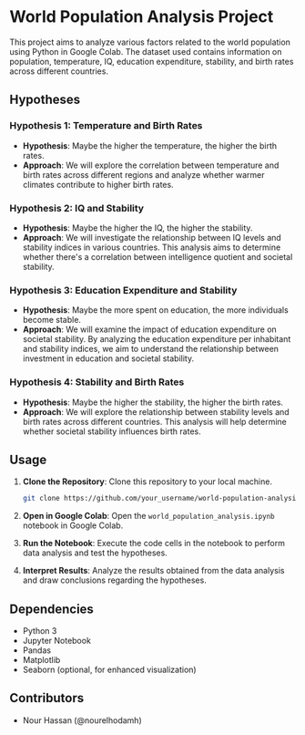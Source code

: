 # World Population Analysis Project

This project aims to analyze various factors related to the world population using Python in Google Colab. The dataset used contains information on population, temperature, IQ, education expenditure, stability, and birth rates across different countries.

## Hypotheses

### Hypothesis 1: Temperature and Birth Rates

- **Hypothesis**: Maybe the higher the temperature, the higher the birth rates.
- **Approach**: We will explore the correlation between temperature and birth rates across different regions and analyze whether warmer climates contribute to higher birth rates.

### Hypothesis 2: IQ and Stability

- **Hypothesis**: Maybe the higher the IQ, the higher the stability.
- **Approach**: We will investigate the relationship between IQ levels and stability indices in various countries. This analysis aims to determine whether there's a correlation between intelligence quotient and societal stability.

### Hypothesis 3: Education Expenditure and Stability

- **Hypothesis**: Maybe the more spent on education, the more individuals become stable.
- **Approach**: We will examine the impact of education expenditure on societal stability. By analyzing the education expenditure per inhabitant and stability indices, we aim to understand the relationship between investment in education and societal stability.

### Hypothesis 4: Stability and Birth Rates

- **Hypothesis**: Maybe the higher the stability, the higher the birth rates.
- **Approach**: We will explore the relationship between stability levels and birth rates across different countries. This analysis will help determine whether societal stability influences birth rates.

## Usage

1. **Clone the Repository**: Clone this repository to your local machine.

    ```bash
    git clone https://github.com/your_username/world-population-analysis.git
    ```

2. **Open in Google Colab**: Open the `world_population_analysis.ipynb` notebook in Google Colab.

3. **Run the Notebook**: Execute the code cells in the notebook to perform data analysis and test the hypotheses.

4. **Interpret Results**: Analyze the results obtained from the data analysis and draw conclusions regarding the hypotheses.

## Dependencies

- Python 3
- Jupyter Notebook
- Pandas
- Matplotlib
- Seaborn (optional, for enhanced visualization)

## Contributors

- Nour Hassan (@nourelhodamh)

